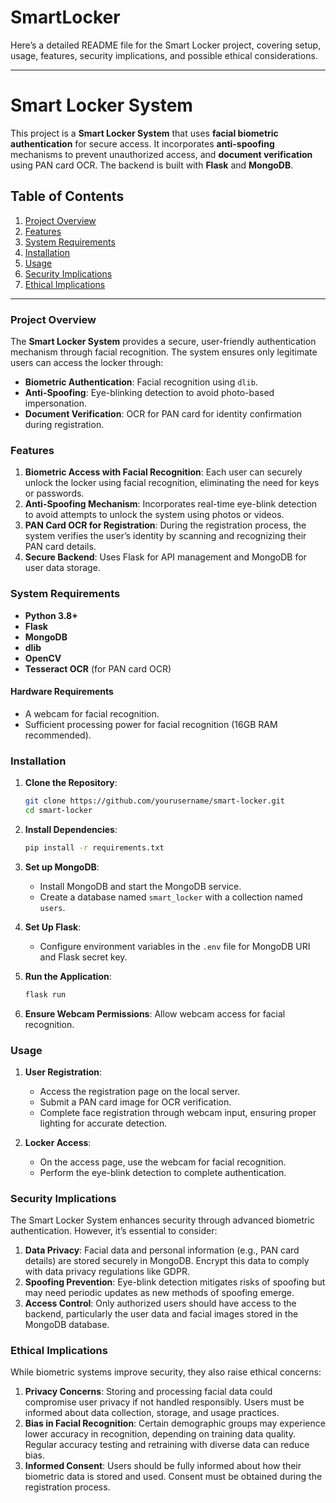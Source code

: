 # SmartLocker

Here’s a detailed README file for the Smart Locker project, covering setup, usage, features, security implications, and possible ethical considerations.

---

# Smart Locker System

This project is a **Smart Locker System** that uses **facial biometric authentication** for secure access. It incorporates **anti-spoofing** mechanisms to prevent unauthorized access, and **document verification** using PAN card OCR. The backend is built with **Flask** and **MongoDB**.

## Table of Contents

1. [Project Overview](#project-overview)
2. [Features](#features)
3. [System Requirements](#system-requirements)
4. [Installation](#installation)
5. [Usage](#usage)
6. [Security Implications](#security-implications)
7. [Ethical Implications](#ethical-implications)

---

### Project Overview

The **Smart Locker System** provides a secure, user-friendly authentication mechanism through facial recognition. The system ensures only legitimate users can access the locker through:

- **Biometric Authentication**: Facial recognition using `dlib`.
- **Anti-Spoofing**: Eye-blinking detection to avoid photo-based impersonation.
- **Document Verification**: OCR for PAN card for identity confirmation during registration.

### Features

1. **Biometric Access with Facial Recognition**: Each user can securely unlock the locker using facial recognition, eliminating the need for keys or passwords.
2. **Anti-Spoofing Mechanism**: Incorporates real-time eye-blink detection to avoid attempts to unlock the system using photos or videos.
3. **PAN Card OCR for Registration**: During the registration process, the system verifies the user’s identity by scanning and recognizing their PAN card details.
4. **Secure Backend**: Uses Flask for API management and MongoDB for user data storage.

### System Requirements

- **Python 3.8+**
- **Flask**
- **MongoDB**
- **dlib**
- **OpenCV**
- **Tesseract OCR** (for PAN card OCR)

#### Hardware Requirements
- A webcam for facial recognition.
- Sufficient processing power for facial recognition (16GB RAM recommended).

### Installation

1. **Clone the Repository**:
   ```bash
   git clone https://github.com/yourusername/smart-locker.git
   cd smart-locker
   ```

2. **Install Dependencies**:
   ```bash
   pip install -r requirements.txt
   ```

3. **Set up MongoDB**:
   - Install MongoDB and start the MongoDB service.
   - Create a database named `smart_locker` with a collection named `users`.

4. **Set Up Flask**:
   - Configure environment variables in the `.env` file for MongoDB URI and Flask secret key.
   
5. **Run the Application**:
   ```bash
   flask run
   ```

6. **Ensure Webcam Permissions**: Allow webcam access for facial recognition.

### Usage

1. **User Registration**:
   - Access the registration page on the local server.
   - Submit a PAN card image for OCR verification.
   - Complete face registration through webcam input, ensuring proper lighting for accurate detection.
  
2. **Locker Access**:
   - On the access page, use the webcam for facial recognition.
   - Perform the eye-blink detection to complete authentication.

### Security Implications

The Smart Locker System enhances security through advanced biometric authentication. However, it’s essential to consider:

1. **Data Privacy**: Facial data and personal information (e.g., PAN card details) are stored securely in MongoDB. Encrypt this data to comply with data privacy regulations like GDPR.
2. **Spoofing Prevention**: Eye-blink detection mitigates risks of spoofing but may need periodic updates as new methods of spoofing emerge.
3. **Access Control**: Only authorized users should have access to the backend, particularly the user data and facial images stored in the MongoDB database.

### Ethical Implications

While biometric systems improve security, they also raise ethical concerns:

1. **Privacy Concerns**: Storing and processing facial data could compromise user privacy if not handled responsibly. Users must be informed about data collection, storage, and usage practices.
2. **Bias in Facial Recognition**: Certain demographic groups may experience lower accuracy in recognition, depending on training data quality. Regular accuracy testing and retraining with diverse data can reduce bias.
3. **Informed Consent**: Users should be fully informed about how their biometric data is stored and used. Consent must be obtained during the registration process.

